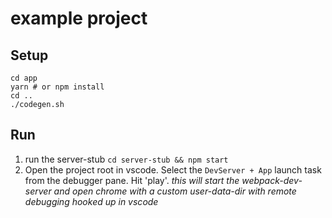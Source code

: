 # example project

## Setup
```
cd app
yarn # or npm install
cd ..
./codegen.sh
```

## Run
1. run the server-stub `cd server-stub && npm start`
2. Open the project root in vscode.
    Select the `DevServer + App` launch task from the debugger pane.
    Hit 'play'.
    *this will start the webpack-dev-server and open chrome with a custom user-data-dir
    with remote debugging hooked up in vscode*
